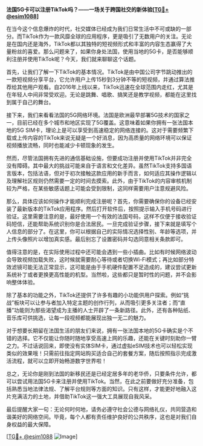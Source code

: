 **法国5G卡可以注册TikTok吗？——一场关于跨国社交的新体验[[TG💪+ @esim1088](https://t.me/s/esim1088)]**

在当今这个信息爆炸的时代，社交媒体已经成为我们日常生活中不可或缺的一部分。而TikTok作为一款风靡全球的应用程序，更是吸引了无数用户的关注。无论是在国内还是海外，TikTok都以其独特的短视频形式和丰富的内容生态赢得了大量粉丝的喜爱。那么问题来了，如果你身处法国，使用当地的5G卡，是否能够顺利注册并使用TikTok呢？今天，我们就来聊聊这个话题。

首先，让我们了解一下TikTok的基本情况。TikTok是由中国公司字节跳动推出的一款短视频分享平台，它允许用户上传15秒到3分钟不等的短视频，并通过算法推荐给其他用户观看。自2016年上线以来，TikTok迅速在全球范围内走红，尤其是在年轻人中间非常受欢迎。无论是跳舞、唱歌、搞笑还是教学视频，都能在这里找到属于自己的舞台。

接下来，我们来看看法国的5G网络环境。法国是欧洲最早部署5G技术的国家之一，目前已经在多个城市和地区实现了5G覆盖。这意味着如果你拥有一张法国本地的5G SIM卡，理论上是可以享受到高速稳定的网络连接的。这对于需要频繁下载或上传内容的TikTok来说无疑是一个好消息，因为高质量的网络环境可以保证视频播放流畅，同时也能减少卡顿现象的发生。

然而，尽管法国拥有先进的通信基础设施，但要成功注册并使用TikTok并非完全没有障碍。其中最大的挑战可能来自于语言和文化差异。虽然TikTok支持多国语言版本，包括法语，但对于初次接触这款应用的新手而言，如何适应其操作逻辑以及理解社区规则仍然需要一定的时间去摸索。此外，由于TikTok的内容审核机制较为严格，在某些敏感话题上可能会受到限制，这同样需要用户注意规避风险。

那么，具体应该如何操作才能顺利完成注册呢？首先，你需要确保你的设备已经安装了最新版本的TikTok应用程序。然后打开软件后，按照提示输入手机号码进行验证。这里需要注意的是，最好使用一个有效的法国号码，这样不仅便于接收验证码短信，还能帮助系统识别你是合法居民。一旦完成验证步骤，接下来就是填写个人信息的部分了。在这里，你可以根据自己的实际情况选择性别、年龄等选项，并上传头像照片以增加真实感。最后别忘了设置密码并勾选同意相关条款即可。

值得注意的是，在实际使用过程中还可能会遇到一些小插曲。比如有时候网络波动会导致视频加载失败，这时候就需要耐心等待或者切换Wi-Fi模式；再比如部分特效滤镜可能无法正常显示，这可能是由于手机硬件配置不足造成的，建议尝试更新系统补丁或者更换更高性能的机型。当然啦，这些都只是暂时性的问题，并不会影响整体体验。

除了基本的功能之外，TikTok还提供了许多有趣的小功能供用户探索。例如“挑战”板块可以让参与者加入特定主题的创作行列，从而吸引更多关注者；而“直播”功能则为那些渴望成为主播的人士开辟了一条新路径。此外，还有各种贴纸、音乐库可供挑选，让每一段视频都能展现出独一无二的魅力。

对于想要长期留在法国生活的朋友们来说，拥有一张法国本地的5G卡确实是个不错的选择。它不仅能让你随时随地享受高速上网的乐趣，还能在关键时刻助你一臂之力。不过话说回来，即使没有实体SIM卡，通过虚拟eSIM技术也可以轻松实现类似的效果哦！只需前往指定网站购买适合自己的套餐方案，随后按照指示完成激活流程，就可以立即开始畅游数字世界啦！

总之，无论你是刚到法国的新移民还是已经定居多年的老华侨，只要条件允许，都可以尝试用法国5G卡来注册并使用TikTok。当然，在此之前要做好充分准备，包括熟悉当地法律法规、了解平台规则等方面的知识。只有这样，才能更好地融入这片充满活力的土地，并借助TikTok这一强大工具展现自我风采。

最后提醒大家一句：无论何时何地，请务必遵守社会公德与网络礼仪，共同营造和谐美好的网络空间。毕竟，每个人都有责任维护良好的公共秩序，这也是对我们自身权益的最大保障。

[[TG💪+ @esim1088](https://t.me/s/esim1088) ![Image](https://i.postimg.cc/4NQfJmqS/Snipaste-2025-05-13-00-14-12.png)]